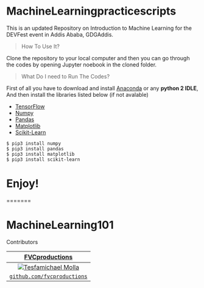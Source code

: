 # MachineLearningpracticescripts

This is an updated Repository on Introduction to Machine Learning for the DEVFest event in Addis Ababa, GDGAddis.


> How To Use It?

Clone the repository to your local computer and then you can go through 
the codes by opening Jupyter noebook in the cloned folder.


> What Do I need to Run The Codes?

First of all you have to download and install [Anaconda](https://www.anaconda.com/download/) or any **python 2 IDLE**, 
And then install the libraries listed below (if not avalable) 

* [TensorFlow](https://www.tensorflow.org/versions/r1.5/install/)
* [Numpy](https://anaconda.org/anaconda/numpy)
* [Pandas](https://anaconda.org/anaconda/pandas)
* [Matplotlib](https://anaconda.org/conda-forge/matplotlib)
* [Scikit-Learn](https://anaconda.org/anaconda/scikit-learn)

```
$ pip3 install numpy
$ pip3 install pandas
$ pip3 install matplotlib
$ pip3 install scikit-learn
```
# Enjoy!
=======

# MachineLearning101
Contributors

| <a href="http://fvcproductions.com" target="_blank">**FVCproductions**</a> 
| :---: 
| [![Tesfamichael Molla](https://lh3.googleusercontent.com/tIDROn8Yzq5DHM8yO8fzfiMKEfCJYTlXoOZc87lrensirNj-AYoc8i4Udg3Bl9bpYoz1jSvlJu0wudO_cK6VDAS7K0vVtxAZZC_UcvqD2tQF4xe7lA9yO5TdGQ3wHnzqWqQI9e9OilIoTpbC5f7wHtEaZI5gdnbTLpkXNwCDUb7JbejCdWMMp4kScU7Shf7fg56sFvA6SM_tBNFLtYROzOnQW0Tb3guxsyXQlZapguK141rSJigaAaxAAz2pRPFQQHI6JI5lVwpuBUV92aCylNo5VXkKjNnRZyUfKSdzFK7dxnqKVEicDR2glpUhd2MObbWP8W9JP6zwxY9dTkghugqX5FARvNea75t61_ARW1E9c_BeoOoTYnNjHwGVAmc0X8yD_6q30yNoKnKlw6rICZsXojCmm1efgp6vvZDfssmFM8PxPkf6PNjB6a4NiZKT9oqKZ-d9fxGAK6r3Pb2eeF_v-QFjMrzF6D9N8w4uHsSEv6DSoN7KKcVul927oZx4gNUo_JCE1Ys4GHlOYSCKN1DQTTtDwEz2IsLGG7dRvb3HV8Q0pkk0en4FF5k4khHj9c9NWA5pjvHnHaFZPaDsoEJ9_pegOdv5ZsGPiLq20BUaeWGIaGT8WN5IiyGdgaGAPwfYM3Gith_vhhECxToFL6n0msV6RGa-KKvfuCsLW0ywCbjHQsq1goQQQzOqCSh4hzICwvHLHD1sVn_SAjlUbClM=w376-h512-no)](http://fvcproductions.com)    
| <a href="http://github.com/Tesfamichael1074" target="_blank">`github.com/fvcproductions`</a> 

